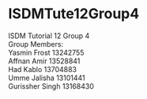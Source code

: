 # ISDMTute12Group4
ISDM Tutorial 12 Group 4  
Group Members:   
Yasmin Frost 13242755  
Affnan Amir 13528841  
Had Kablo 13704883  
Umme Jalisha 13101441  
Gurissher Singh 13168430  
